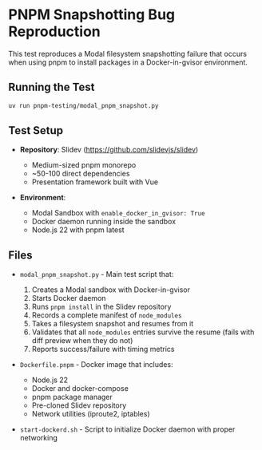 # PNPM Snapshotting Bug Reproduction

This test reproduces a Modal filesystem snapshotting failure that occurs when using pnpm to install packages in a Docker-in-gvisor environment.

## Running the Test

```bash
uv run pnpm-testing/modal_pnpm_snapshot.py
```


## Test Setup

- **Repository**: Slidev (https://github.com/slidevjs/slidev)
  - Medium-sized pnpm monorepo
  - ~50-100 direct dependencies
  - Presentation framework built with Vue
  
- **Environment**: 
  - Modal Sandbox with `enable_docker_in_gvisor: True`
  - Docker daemon running inside the sandbox
  - Node.js 22 with pnpm latest

## Files

- `modal_pnpm_snapshot.py` - Main test script that:
  1. Creates a Modal sandbox with Docker-in-gvisor
  2. Starts Docker daemon
  3. Runs `pnpm install` in the Slidev repository
  4. Records a complete manifest of `node_modules`
  5. Takes a filesystem snapshot and resumes from it
  6. Validates that all `node_modules` entries survive the resume (fails with diff preview when they do not)
  7. Reports success/failure with timing metrics

- `Dockerfile.pnpm` - Docker image that includes:
  - Node.js 22
  - Docker and docker-compose
  - pnpm package manager
  - Pre-cloned Slidev repository
  - Network utilities (iproute2, iptables)

- `start-dockerd.sh` - Script to initialize Docker daemon with proper networking
